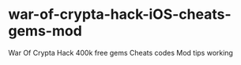# war-of-crypta-hack-iOS-cheats-gems-mod
War Of Crypta Hack 400k free gems Cheats codes Mod tips working
